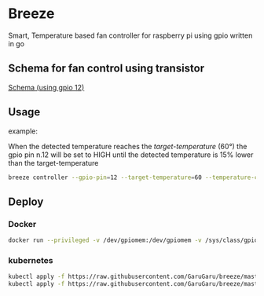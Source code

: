# Breeze

Smart, Temperature based fan controller for raspberry pi using gpio written in go

## Schema for fan control using transistor 
[Schema (using gpio 12)](https://4.bp.blogspot.com/-iiFMc_3jrdU/XGDhy20-EbI/AAAAAAAAAlc/wJ_u3oXGZqkkS8kh9VBjhQdyrmaXKpRdQCK4BGAYYCw/s1600/gpio-fan.png)

## Usage

example: 

When the detected temperature reaches the *target-temperature* (60°) the gpio pin n.12 will be set to HIGH until the detected temperature
is 15% lower than the target-temperature 


```bash
breeze controller --gpio-pin=12 --target-temperature=60 --temperature-cooldown-percent=15
```

## Deploy 

### Docker
```bash
docker run --privileged -v /dev/gpiomem:/dev/gpiomem -v /sys/class/gpio:/sys/class/gpio garugaru/breeze:arm-latest controller 
```

### kubernetes
```bash
kubectl apply -f https://raw.githubusercontent.com/GaruGaru/breeze/master/kubernetes/0_namespace.yml
kubectl apply -f https://raw.githubusercontent.com/GaruGaru/breeze/master/kubernetes/1_deployment.yml
```



 